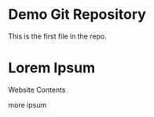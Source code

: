 # Demo Git Repository

This is the first file in the repo.

# Lorem Ipsum

Website Contents 

more ipsum

